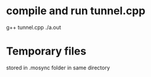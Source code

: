 # compile and run tunnel.cpp
g++ tunnel.cpp
./a.out

# Temporary files 
stored in .mosync folder in same directory
